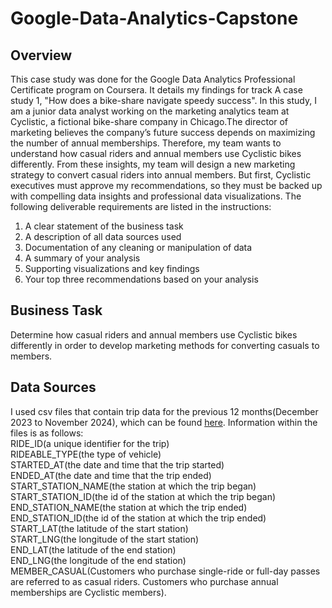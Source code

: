 # Google-Data-Analytics-Capstone

## Overview

This case study was done for the Google Data Analytics Professional Certificate program on Coursera. It details my findings for track A case study 1, "How does a bike-share navigate speedy success". In this study, I am a junior data analyst working on the marketing analytics team at Cyclistic, a fictional bike-share company in Chicago.The director of marketing believes the company’s future success depends on maximizing the number of annual memberships. Therefore, my team wants to understand how casual riders and annual members use Cyclistic bikes differently. From these insights, my team will design a new marketing strategy to convert casual riders into annual
members. But first, Cyclistic executives must approve my recommendations, so they must be backed up with compelling data insights and professional data visualizations. The following deliverable requirements are listed in the instructions:

1. A clear statement of the business task
2. A description of all data sources used
3. Documentation of any cleaning or manipulation of data
4. A summary of your analysis
5. Supporting visualizations and key findings
6. Your top three recommendations based on your analysis


## Business Task

Determine how casual riders and annual members use Cyclistic bikes differently in order to develop marketing methods for converting casuals to members.

## Data Sources

I used csv files that contain trip data for the previous 12 months(December 2023 to November 2024), which can be found [here](https://divvy-tripdata.s3.amazonaws.com/index.html). Information within the files is as follows: <br />
RIDE_ID(a unique identifier for the trip) <br />
RIDEABLE_TYPE(the type of vehicle) <br />
STARTED_AT(the date and time that the trip started) <br />
ENDED_AT(the date and time that the trip ended) <br />
START_STATION_NAME(the station at which the trip began) <br />
START_STATION_ID(the id of the station at which the trip began) <br />
END_STATION_NAME(the station at which the trip ended) <br />
END_STATION_ID(the id of the station at which the trip ended) <br />
START_LAT(the latitude of the start station) <br />
START_LNG(the longitude of the start station) <br />
END_LAT(the latitude of the end station) <br />
END_LNG(the longitude of the end station) <br />
MEMBER_CASUAL(Customers who purchase single-ride or full-day passes are referred to as casual riders. Customers who purchase annual memberships are Cyclistic members).
